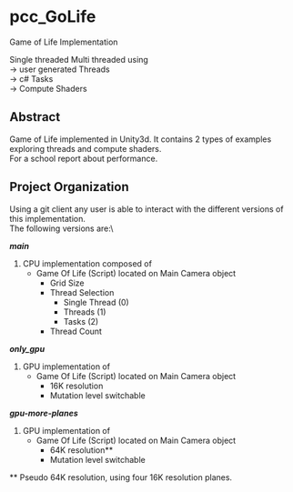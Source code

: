 # pcc_GoLife
Game of Life Implementation

Single threaded
Multi threaded using\
  -> user generated Threads\
  -> c# Tasks\
  -> Compute Shaders


## Abstract
Game of Life implemented in Unity3d. It contains 2 types of examples exploring threads and compute shaders.\
For a school report about performance.

## Project Organization
Using a git client any user is able to interact with the different versions of this implementation.\
The following versions are:\

***main***
1. CPU implementation composed of
   - Game Of Life (Script) located on Main Camera object
     - Grid Size
     - Thread Selection
       - Single Thread (0)
       - Threads (1)
       - Tasks (2)
     - Thread Count

***only_gpu***
1. GPU implementation of
    - Game Of Life (Script) located on Main Camera object
      - 16K resolution
      - Mutation level switchable

***gpu-more-planes***
1. GPU implementation of
    - Game Of Life (Script) located on Main Camera object
      - 64K resolution**
      - Mutation level switchable

** Pseudo 64K resolution, using four 16K resolution planes.




